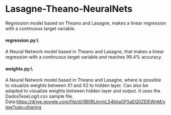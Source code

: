 # Lasagne-Theano-NeuralNets
Regression model based on Theano and Lasagne, makes a linear regression with a continuous target variable.
<br/>
#### regression.py:\
A Neural Network model based in Theano and Lasagne, that makes a linear regression with a continuous target variable and reaches 99.4% accuracy.
<br/>
#### weights.py:\
A Neural Network model based in Theano and Lasagne, where is possible to visualize weights between X1 and X2 to hidden layer. Can also be adapted to visualize weights between hidden layer and output. It uses the DadosTeseLogit.csv sample file.
<br/>
Data:https://drive.google.com/file/d/0B0RLknmL54khaGF5aEQ0ZElEWnM/view?usp=sharing